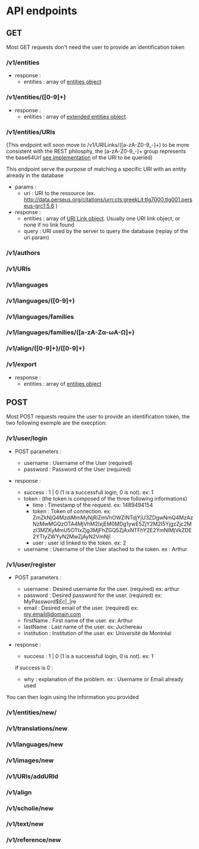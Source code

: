 # API endpoints

## GET

Most GET requests don't need the user to provide an identification token

### /v1/entities
- response :
  - entities : array of [entities object](https://github.com/EcrituresNumeriques/anthologie-apiLite/blob/master/docs/Objects.md#entities-object-)
    

### /v1/entities/([0-9]+)
- response :
  - entities : array of [extended entities object](https://github.com/EcrituresNumeriques/anthologie-apiLite/blob/master/docs/Objects.md#extended-entities-object--extends-entities-object)
  
### /v1/entities/URIs
(This endpoint will soon move to /v1/URILinks/([a-zA-Z0-9_-]+) to be more consistent with the REST philosphy, the [a-zA-Z0-9_-]+ group represents the base64Url [see implementation](https://brockallen.com/2014/10/17/base64url-encoding/) of the URI to be queried)

This endpoint serve the purpose of matching a specific URI with an entity already in the database
- params :
  - uri : URI to the ressource (ex. http://data.perseus.org/citations/urn:cts:greekLit:tlg7000.tlg001.perseus-grc1:5.6 )
- response :
  - entities : array of [URI Link object](https://github.com/EcrituresNumeriques/anthologie-apiLite/blob/master/docs/Objects.md#uri-link-object). Usually one URI link object, or none if no link found
  - query : URI used by the server to query the database (replay of the uri param)

### /v1/authors
### /v1/URIs
### /v1/languages
### /v1/languages/([0-9]+)
### /v1/languages/families
### /v1/languages/families/([a-zA-Zα-ωΑ-Ω]+)
### /v1/align/([0-9]+)/([0-9]+)
### /v1/export
- response :
  - entities : array of [entities object](https://github.com/EcrituresNumeriques/anthologie-apiLite/blob/master/docs/Objects.md#entities-object-)

## POST

Most POST requests require the user to provide an identification token, the two following exemple are the execption:

### /v1/user/login

- POST parameters : 
  - username : Username of the User (required)
  - password : Password of the User (required)

- response : 
  - success : 1 | 0 (1 is a successfull login, 0 is not). ex: 1
  - token : (the token is composed of the three following informations)
    - time : Timestamp of the request. ex: 1489494154
    - token : Token of connection. ex: ZmZkNjQ4MzdiMmMyNjRiZmVhOWZlNTdjYjU3ZDgwNmQ4MzAzNzMwMGQzOTA4MjVhM2IxjEM0MDg1ywE5ZjY2M2I5YjgzZjc2MzI3MZKyMmU5OTIxZjg3MjFhZGQ5ZjAxNTFhY2E2YmNlMjVkZDE2YTIyZWYyN2MwZjAyN2VmNjI
    - user : user id linked to the token. ex: 2
  - username : Username of the User atached to the token. ex : Arthur
  
  
### /v1/user/register

- POST parameters :
  - username : Desired username for the user. (required) ex: arthur
  - password : Desired password for the user. (required) ex: MyPassword$£c|_|re
  - email : Desired email of the user. (required) ex: my.email@domain.com
  - firstName : First name of the user. ex: Arthur
  - lastName : Last name of the user. ex: Juchereau
  - institution : Institution of the user. ex: Université de Montréal
  
- response :
  - success : 1 | 0 (1 is a successfull login, 0 is not). ex: 1
  
  if success is 0 :
  - why : explanation of the problem. ex : Username or Email already used
  
You can then login using the information you provided
  
### /v1/entities/new/
### /v1/translations/new
### /v1/languages/new
### /v1/images/new
### /v1/URIs/addURId
### /v1/align
### /v1/scholie/new
### /v1/text/new
### /v1/reference/new
